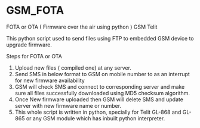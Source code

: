 # GSM_FOTA
FOTA or OTA ( Firmware over the air using python ) GSM Telit

This python script used to send files using FTP to embedded GSM device to upgrade firmware.

Steps for FOTA or OTA

1. Upload new files ( compiled one) at any server.
2. Send SMS in below format to GSM on mobile number to as an interrupt for new firmware availability
3. GSM will check SMS and connect to corresponding server and make sure all files successfully downloaded using MD5 checksum algorithm.
4. Once New firmware uploaded then GSM will delete SMS and update server with new firmware name or number.
5. This whole script is written in python, specially for Telit GL-868 and GL-865 or any GSM module which has inbuilt python interpreter.
